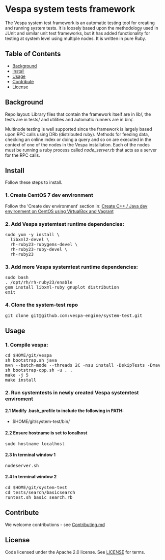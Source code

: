 <!-- Copyright 2019 Oath Inc. Licensed under the terms of the Apache 2.0 license. See LICENSE in the project root. -->

# Vespa system tests framework

The Vespa system test framework is an automatic testing tool for creating and running
system tests. It is loosely based upon the methodology used in JUnit and
similar unit test frameworks, but it has added functionality for testing at system level
using multiple nodes. It is written in pure Ruby.

## Table of Contents

- [Background](#background)
- [Install](#install)
- [Usage](#usage)
- [Contribute](#contribute)
- [License](#license)

## Background

Repo layout: Library files that contain the framework itself are in lib/,
the tests are in tests/ and utilities and automatic runners are in bin/.

Multinode testing is well supported since the framework is largely based upon RPC calls using
DRb (distributed ruby). Methods for feeding data, checking an online index or doing a query
and so on are executed in the context of one of the nodes in the Vespa installation.
Each of the nodes must be running a ruby process called <i>node_server.rb</i> that acts as a server
for the RPC calls.

## Install

Follow these steps to install.

### 1. Create CentOS 7 dev environment

Follow the 'Create dev environment' section in: [Create C++ / Java dev environment on CentOS using VirtualBox and Vagrant](https://github.com/vespa-engine/vespa/blob/master/vagrant/README.md)

### 2. Add Vespa systemtest runtime dependencies:

<pre>sudo yum -y install \
  libxml2-devel \
  rh-ruby23-rubygems-devel \
  rh-ruby23-ruby-devel \
  rh-ruby23</pre>

### 3. Add more Vespa systemtest runtime dependencies:

<pre>
sudo bash
. /opt/rh/rh-ruby23/enable
gem install libxml-ruby gnuplot distribution 
exit</pre>

### 4. Clone the system-test repo

<pre>git clone git@github.com:vespa-engine/system-test.git</pre>

## Usage

### 1. Compile vespa:

<pre>cd $HOME/git/vespa
sh bootstrap.sh java
mvn --batch-mode --threads 2C -nsu install -DskipTests -Dmaven.javadoc.skip=true
sh bootstrap-cpp.sh -u . .
make -j 5
make install</pre>

### 2. Run systemtests in newly created Vespa systemtest enviroment

#### 2.1 Modify .bash_profile to include the following in PATH:
* $HOME/git/system-test/bin/

#### 2.2 Ensure hostname is set to localhost
<pre>sudo hostname localhost</pre>

#### 2.3 In terminal window 1

<pre>nodeserver.sh</pre>

#### 2.4 In terminal window 2

<pre>cd $HOME/git/system-test
cd tests/search/basicsearch
runtest.sh basic_search.rb</pre>

## Contribute

We welcome contributions - see [Contributing.md](Contributing.md)

## License

Code licensed under the Apache 2.0 license. See [LICENSE](LICENSE) for terms.

